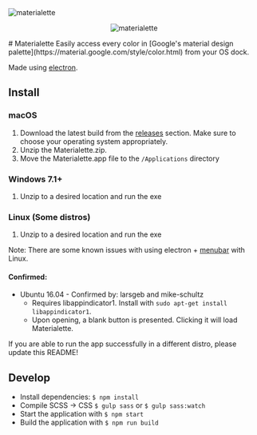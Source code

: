 <img src="https://mike-schultz.github.io/materialette/assets/banner.png" alt="materialette" description="Material design">
<p align="center"> <img src="https://mike-schultz.github.io/materialette/assets/demo.gif" alt="materialette" description="Material design"></p>
# Materialette
Easily access every color in [Google's material design palette](https://material.google.com/style/color.html) from your OS dock.

Made using [electron](http://electron.atom.io/).

## Install

### macOS
1. Download the latest build from the [releases](https://github.com/mike-schultz/materialette/releases) section. Make sure to choose your operating system appropriately.
2. Unzip the Materialette.zip.
3. Move the Materialette.app file to the `/Applications` directory

### Windows 7.1+
1. Unzip to a desired location and run the exe

### Linux (Some distros)
1. Unzip to a desired location and run the exe

Note: There are some known issues with using electron + [menubar](https://github.com/maxogden/menubar) with Linux.  

#### Confirmed:
* Ubuntu 16.04 - Confirmed by: larsgeb and mike-schultz
  * Requires libappindicator1. Install with `sudo apt-get install libappindicator1`.
  * Upon opening, a blank button is presented. Clicking it will load Materialette.

If you are able to run the app successfully in a different distro, please update this README!

## Develop
* Install dependencies: `$ npm install`
* Compile SCSS -> CSS `$ gulp sass` or `$ gulp sass:watch`
* Start the application with `$ npm start `
* Build the application with  `$ npm run build`  
